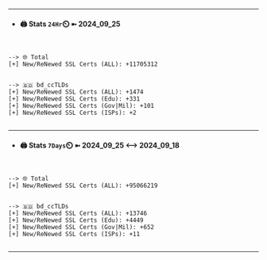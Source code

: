 

---
- #### 🖨️ **Stats** `24Hr`⏲️ ➼ 2024_09_25
```console


--> 🌐 Total
[+] New/ReNewed SSL Certs (ALL): +11705312


--> 🇧🇩 bd_ccTLDs
[+] New/ReNewed SSL Certs (ALL): +1474
[+] New/ReNewed SSL Certs (Edu): +331
[+] New/ReNewed SSL Certs (Gov|Mil): +101
[+] New/ReNewed SSL Certs (ISPs): +2


```

---
- #### 🖨️ **Stats** `7Days`⏲️ ➼ 2024_09_25 <--> 2024_09_18
```console


--> 🌐 Total
[+] New/ReNewed SSL Certs (ALL): +95066219


--> 🇧🇩 bd_ccTLDs
[+] New/ReNewed SSL Certs (ALL): +13746
[+] New/ReNewed SSL Certs (Edu): +4449
[+] New/ReNewed SSL Certs (Gov|Mil): +652
[+] New/ReNewed SSL Certs (ISPs): +11


```

---

